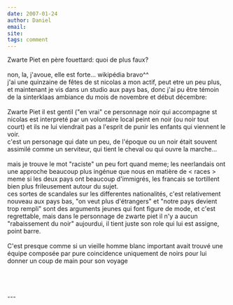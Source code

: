 ```yaml
---
date: 2007-01-24
author: Daniel
email: 
site: 
tags: comment
---
```


<p>Zwarte Piet en père fouettard: quoi de plus faux?<br />
<br />
non, la, j'avoue, elle est forte... wikipédia bravo^^<br />
j'ai une quinzaine de fêtes de st nicolas a mon actif, peut etre un peu plus, et maintenant je vis dans un studio aux pays bas, donc j'ai pu être témoin de la sinterklaas ambiance du mois de novembre et début décembre:<br />
<br />
Zwarte Piet il est gentil   (&quot;en vrai&quot; ce personnage noir qui accompagne st nicolas est interpreté par un volontaire local peint en noir (ou noir tout court) et ils ne lui viendrait pas a l'esprit de punir les enfants qui viennent le voir.<br />
c'est un personage qui date un peu, de l'époque ou un noir était souvent assimilé comme un serviteur, qui tient le cheval ou qui ouvre la marche...<br />
<br />
mais je trouve le mot &quot;raciste&quot; un peu fort quand meme; les neerlandais ont une approche beaucoup plus ingénue que nous en matière de &lt; races &gt; <br />
meme si les deux pays ont beaucoup d'immigrés, les francais se tortillent bien plus frileusement autour du sujet. <br />
ces sortes de scandales sur les differentes nationalités, c'est relativement nouveau aux pays bas,  &quot;on veut plus d'étrangers&quot; et &quot;notre pays devient trop rempli&quot; sont des arguments jeunes qui font figure de mode, et c'est regrettable, mais dans le personnage de zwarte piet il n'y a aucun &quot;rabaissement du noir&quot; aujourdui, il tient juste son role qui lui est assigne, point barre.<br />
<br />
C'est presque comme si un vieille homme blanc important avait trouvé une équipe composée par pure coincidence uniquement de noirs pour lui donner un coup de main pour son voyage <br />
<br />
<br />
<br />
</p>
---